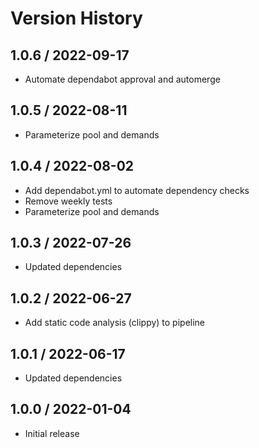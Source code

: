 # Version History

## 1.0.6 / 2022-09-17

- Automate dependabot approval and automerge

## 1.0.5 / 2022-08-11

- Parameterize pool and demands

## 1.0.4 / 2022-08-02

- Add dependabot.yml to automate dependency checks
- Remove weekly tests
- Parameterize pool and demands

## 1.0.3 / 2022-07-26

- Updated dependencies

## 1.0.2 / 2022-06-27

- Add static code analysis (clippy) to pipeline

## 1.0.1 / 2022-06-17

- Updated dependencies

## 1.0.0 / 2022-01-04

- Initial release
